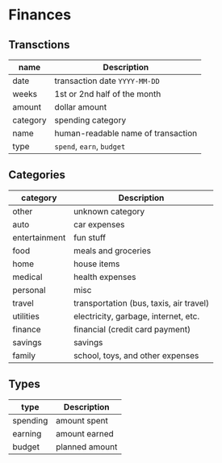 # Finances

## Transctions

| name     | Description                        |
| -------- | ---------------------------------- |
| date     | transaction date `YYYY-MM-DD`      |
| weeks    | 1st or 2nd half of the month       |
| amount   | dollar amount                      |
| category | spending category                  |
| name     | human-readable name of transaction |
| type     | `spend`, `earn`, `budget`          |

## Categories

| category      | Description                             |
| ------------- | --------------------------------------- |
| other         | unknown category                        |
| auto          | car expenses                            |
| entertainment | fun stuff                               |
| food          | meals and groceries                     |
| home          | house items                             |
| medical       | health expenses                         |
| personal      | misc                                    |
| travel        | transportation (bus, taxis, air travel) |
| utilities     | electricity, garbage, internet, etc.    |
| finance       | financial (credit card payment)         |
| savings       | savings                                 |
| family        | school, toys, and other expenses        |

## Types

| type     | Description    |
| -------- | -------------- |
| spending | amount spent   |
| earning  | amount earned  |
| budget   | planned amount |
